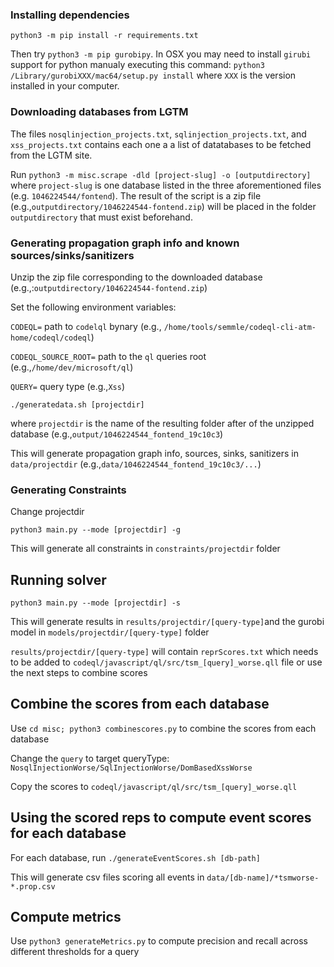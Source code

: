 ### Installing dependencies

`python3 -m pip install -r requirements.txt`

Then try `python3 -m pip gurobipy`.  In OSX you may need to install `girubi` support for python manualy  executing this command: 
`python3 /Library/gurobiXXX/mac64/setup.py install` where `XXX` is the version installed in your computer.


### Downloading databases from LGTM

The files `nosqlinjection_projects.txt`, `sqlinjection_projects.txt`, and `xss_projects.txt` contains each one a 
a list of datatabases to be fetched from the LGTM site.  

Run `python3 -m misc.scrape -dld [project-slug] -o [outputdirectory]` where 
`project-slug` is one database listed in the three aforementioned files (e.g. `1046224544/fontend`). The result of the script is a zip file (e.g.,`outputdirectory/1046224544-fontend.zip`) will be placed in the folder `outputdirectory` that must exist beforehand. 


### Generating propagation graph info and known sources/sinks/sanitizers
Unzip the zip file corresponding to the downloaded database (e.g.,:`outputdirectory/1046224544-fontend.zip`)

Set the following environment variables: 

`CODEQL=` path to `codelql` bynary (e.g., `/home/tools/semmle/codeql-cli-atm-home/codeql/codeql`)

`CODEQL_SOURCE_ROOT=`  path to the `ql` queries root (e.g.,`/home/dev/microsoft/ql`)

`QUERY=`  query type (e.g.,`Xss`)


`./generatedata.sh [projectdir]` 

where `projectdir` is the name of the resulting folder after of the unzipped database (e.g.,`output/1046224544_fontend_19c10c3`)

This will generate propagation graph info, sources, sinks, sanitizers in `data/projectdir` (e.g.,`data/1046224544_fontend_19c10c3/...`)

### Generating Constraints

Change projectdir

``python3 main.py --mode [projectdir] -g ``

This will generate all constraints in `constraints/projectdir` folder

## Running solver

``python3 main.py --mode [projectdir] -s``

This will generate results in `results/projectdir/[query-type]`and the gurobi model in `models/projectdir/[query-type]` folder 

`results/projectdir/[query-type]` will contain `reprScores.txt` which needs to be added to `codeql/javascript/ql/src/tsm_[query]_worse.qll` file
or use the next steps to combine scores

## Combine the scores from each database

Use `cd misc; python3 combinescores.py` to combine the scores from each database

Change the `query` to target queryType: `NosqlInjectionWorse/SqlInjectionWorse/DomBasedXssWorse`

Copy the scores to `codeql/javascript/ql/src/tsm_[query]_worse.qll`

## Using the scored reps to compute event scores for each database

For each database, run
`./generateEventScores.sh [db-path]`

This will generate csv files scoring all events in `data/[db-name]/*tsmworse-*.prop.csv`


## Compute metrics 

Use `python3 generateMetrics.py` to compute precision and recall across different thresholds for a query
 
 

